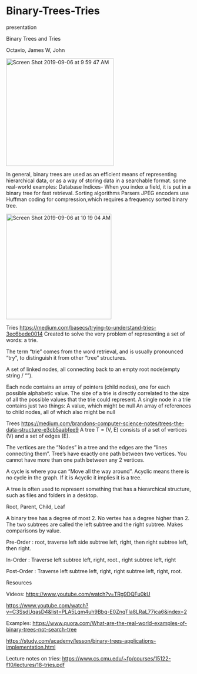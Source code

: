 # Binary-Trees-Tries
presentation


Binary Trees and Tries

Octavio, James W, John


<img width="292" alt="Screen Shot 2019-09-06 at 9 59 47 AM" src="https://user-images.githubusercontent.com/49975993/64554869-0edfa580-d2f1-11e9-84d9-15be3ce75b9c.png">





In general, binary trees are used as an efficient means of representing hierarchical data, or as a way of storing data in a searchable format.
some real-world examples:
Database Indices- When you index a field, it is put in a binary tree for fast retrieval.
Sorting algorithms
Parsers
JPEG encoders use Huffman coding for compression,which requires a frequency sorted binary tree.



<img width="286" alt="Screen Shot 2019-09-06 at 10 19 04 AM" src="https://user-images.githubusercontent.com/49975993/64555065-6ed64c00-d2f1-11e9-9126-1cb3e42ef097.png">



Tries
https://medium.com/basecs/trying-to-understand-tries-3ec6bede0014
Created to solve the very problem of representing a set of words: a trie. 

The term “trie” comes from the word retrieval, and is usually pronounced “try”, to distinguish it from other “tree” structures.

A set of linked nodes, all connecting back to  an empty root node(empty string / “”).

Each node contains an array of pointers (child nodes), one for each possible alphabetic value.
The size of a trie is directly correlated to the size of all the possible values that the trie could represent.
A single node in a trie contains just two things:
A value, which might be null
An array of references to child nodes, all of which also might be null



Trees
https://medium.com/brandons-computer-science-notes/trees-the-data-structure-e3cb5aabfee9
A tree T = (V, E) consists of a set of vertices (V) and a set of edges (E).

The vertices are the “Nodes” in a tree and the edges are the “lines connecting them”.
Tree’s have exactly one path between two vertices. You cannot have more than one path between any 2 vertices.

A cycle is where you can “Move all the way around”. Acyclic means there is no cycle in the graph. If it is Acyclic it implies it is a tree.

A tree is often used to represent something that has a hierarchical structure, such as files and folders in a desktop.

Root, Parent, Child, Leaf

A binary tree has a degree of most 2. No vertex has a degree higher than 2. The two subtrees are called the left subtree and the right subtree. Makes comparisons by value.

Pre-Order : root, traverse left side subtree left, right, then right subtree left, then right.

In-Order : Traverse left subtree left, right, root., right subtree left, right

Post-Order : Traverse left subtree left, right, right subtree left, right, root.






Resources

Videos:
https://www.youtube.com/watch?v=TRg9DQFu0kU

https://www.youtube.com/watch?v=C3SsdUqasD4&list=PLA5Lqm4uh9Bbq-E0ZnqTIa8LRaL77ica6&index=2

Examples:
https://www.quora.com/What-are-the-real-world-examples-of-binary-trees-not-search-tree

https://study.com/academy/lesson/binary-trees-applications-implementation.html

Lecture notes on tries:
https://www.cs.cmu.edu/~fp/courses/15122-f10/lectures/18-tries.pdf
